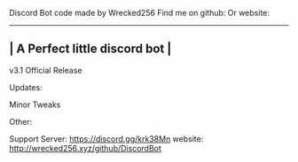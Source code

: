 Discord Bot code made by Wrecked256 Find me on github: Or website:

--------------------------------
| A Perfect little discord bot |
--------------------------------


v3.1 Official Release

Updates:

Minor Tweaks



Other:

Support Server: https://discord.gg/krk38Mn
website: http://wrecked256.xyz/github/DiscordBot
